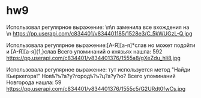# hw9

Использовал регулярное выражение: \n\n заменила все вхождения на \n 
https://pp.userapi.com/c834401/v834401185/1528e3/C_5kWUGzL-Q.jpg 

Использовала регулярное выражение:[А-Я][а-я]*слав но может подойти и [А-Я][а-я]{1,}слав Всего упоминаний о князьях нашла: 592
https://pp.userapi.com/c834401/v834401376/1555a8/gXeZdu_hli8.jpg

Использовала регулярное выражение: тут используется метод "Найди Кьеркегора!" 
Новѣ?ъ?а?у?городѣ?ъ?ц?а?у?ю? 
Всего упоминаний Новгорода нашла: 59
https://pp.userapi.com/c834401/v834401376/1555c5/G2URdt0fwCs.jpg
